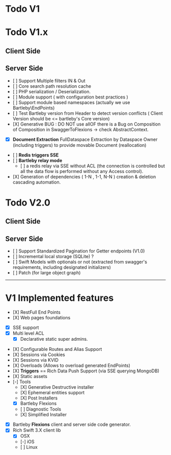 # Todo V1

# Todo V1.x

## Client Side

## Server Side 
- [ ] Support Multiple filters IN & Out 
- [ ] Core search path resolution cache
- [ ] PHP serialization / Deserialization.
- [ ] Module support ( with configuration best practices )
- [ ] Support module based namespaces (actually we use Bartleby\EndPoints)
- [ ] Test Bartleby version from Header to detect version conflicts ( Client Version should be <= bartleby's Core version)
- [X] Generative BUG : DO NOT use allOF there is a Bug on Composition of Composition in SwaggerToFlexions -> check AbstractContext.
- [X] **Document Extraction** FullDataspace Extraction by Dataspace Owner (including triggers) to provide movable Document (reallocation) 
- [ ] **Redis triggers SSE**
- [ ] **Bartleby relay mode**
   - [ ] a redis relay via SSE without ACL (the connection is controlled but all the data flow is performed without any Access control).
 - [X] Generation of dependencies ( 1-N , 1-1, N-N ) creation & deletion cascading automation.

# Todo V2.0

## Client Side 


## Server Side 
- [ ] Support Standardized Pagination for Getter endpoints (V1.0)
- [ ] Incremental local storage (SQLite) ? 
- [ ] Swift Models with optionals or not (extracted from swagger's requirements, including designated initializers)
- [ ] Patch (for large object graph)

---

# V1 Implemented features 
- [X] RestFull End Points
- [X] Web pages foundations
- [X] SSE support 
- [X] Multi level ACL
   - [X] Declarative static super admins.
- [X] Configurable Routes and Alias Support
- [X] Sessions via Cookies
- [X] Sessions via KVID
- [X] Overloads (Allows to overload generated EndPoints)
- [X] **Triggers** == Rich Data Push Support (via SSE querying MongoDB) 
- [X] Static assets
- [-] Tools
   - [X] Generative Destructive installer
   - [X] Ephemeral entities support
   - [X] Post Installers
   - [X] Bartleby Flexions 
   - [ ] Diagnostic Tools
   - [X] Simplified Installer
- [X] Bartleby **Flexions** client and server side code generator.
- [X] Rich Swift 3.X client lib
   - [X] OSX
   - [-] iOS 
   - [ ] Linux